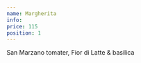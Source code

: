 ```yaml
---
name: Margherita
info:
price: 115
position: 1
---
```


San Marzano tomater, Fior di Latte & basilica
